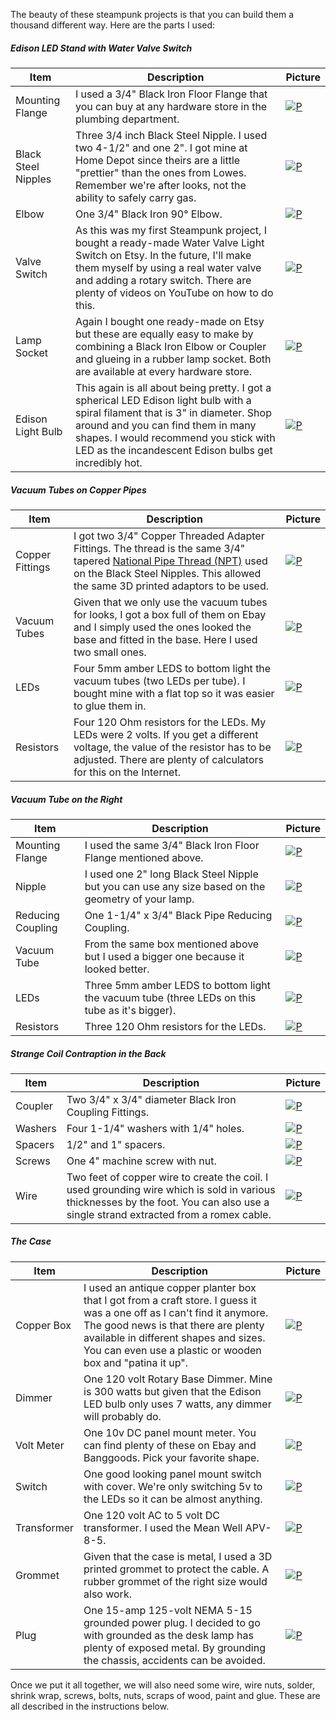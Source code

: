 The beauty of these steampunk projects is that you can build them
a thousand different way. Here are the parts I used:

##### Edison LED Stand with Water Valve Switch

| Item | Description | Picture |
| ---- | ----------- | ------- |
| Mounting Flange | I used a 3/4" Black Iron Floor Flange that you can buy at any hardware store in the plumbing department. | [![P](img/flange2.jpg)](img/flange.jpg) |
| Black Steel Nipples | Three 3/4 inch Black Steel Nipple. I used two 4-1/2" and one 2". I got mine at Home Depot since theirs are a little "prettier" than the ones from Lowes. Remember we're after looks, not the ability to safely carry gas. | [![P](img/nipple2.jpg)](img/nipple.jpg) |
| Elbow | One 3/4" Black Iron 90° Elbow. | [![P](img/elbow2.jpg)](img/elbow.jpg) |
| Valve Switch | As this was my first Steampunk project, I bought a ready-made Water Valve Light Switch on Etsy. In the future, I'll make them myself by using a real water valve and adding a rotary switch. There are plenty of videos on YouTube on how to do this. | [![P](img/valve2.jpg)](img/valve.jpg) |
| Lamp Socket | Again I bought one ready-made on Etsy but these are equally easy to make by combining a Black Iron Elbow or Coupler and glueing in a rubber lamp socket. Both are available at every hardware store. | [![P](img/socket2.jpg)](img/socket.jpg) |
| Edison Light Bulb | This again is all about being pretty. I got a spherical LED Edison light bulb with a spiral filament that is 3" in diameter. Shop around and you can find them in many shapes. I would recommend you stick with LED as the incandescent Edison bulbs get incredibly hot. | [![P](img/bulb2.jpg)](img/bulb.jpg) |

##### Vacuum Tubes on Copper Pipes

| Item | Description | Picture |
| ---- | ----------- | ------- |
| Copper Fittings | I got two 3/4" Copper Threaded Adapter Fittings. The thread is the same 3/4" tapered [National Pipe Thread (NPT)](https://en.wikipedia.org/wiki/National_pipe_thread) used on the Black Steel Nipples. This allowed the same 3D printed adaptors to be used. | [![P](img/copper2.jpg)](img/copper.jpg) |
| Vacuum Tubes | Given that we only use the vacuum tubes for looks, I got a box full of them on Ebay and I simply used the ones looked the base and fitted in the base. Here I used two small ones. | [![P](img/tube2.jpg)](img/tube.jpg)
| LEDs | Four 5mm amber LEDS to bottom light the vacuum tubes (two LEDs per tube). I bought mine with a flat top so it was easier to glue them in. | [![P](img/leds2.jpg)](img/leds.jpg) |
| Resistors | Four 120 Ohm resistors for the LEDs. My LEDs were 2 volts. If you get a different voltage, the value of the resistor has to be adjusted. There are plenty of calculators for this on the Internet. | [![P](img/resistors2.jpg)](img/resistors.jpg) |

##### Vacuum Tube on the Right

| Item | Description | Picture |
| ---- | ----------- | ------- |
| Mounting Flange | I used the same 3/4" Black Iron Floor Flange mentioned above. | [![P](img/flange2.jpg)](img/flange.jpg) |
| Nipple | I used one 2" long Black Steel Nipple but you can use any size based on the geometry of your lamp. | [![P](img/nipple2.jpg)](img/nipple.jpg) |
| Reducing Coupling | One 1-1/4" x 3/4" Black Pipe Reducing Coupling. | [![P](img/reducer2.jpg)](img/reducer.jpg) |
| Vacuum Tube | From the same box mentioned above but I used a bigger one because it looked better. | [![P](img/tube2.jpg)](img/tube.jpg)
| LEDs | Three 5mm amber LEDS to bottom light the vacuum tube (three LEDs on this tube as it's bigger). | [![P](img/leds2.jpg)](img/leds.jpg) |
| Resistors | Three 120 Ohm resistors for the LEDs. | [![P](img/resistors2.jpg)](img/resistors.jpg) |

##### Strange Coil Contraption in the Back

| Item | Description | Picture |
| ---- | ----------- | ------- |
| Coupler | Two 3/4" x 3/4" diameter Black Iron Coupling Fittings. |  [![P](img/coupler2.jpg)](img/coupler.jpg) |
| Washers | Four 1-1/4" washers with 1/4" holes. | [![P](img/washer2.jpg)](img/washer.jpg) |
| Spacers | 1/2" and 1" spacers. | [![P](img/spacer2.jpg)](img/spacer.jpg) |
| Screws | One 4" machine screw with nut. | [![P](img/screw2.jpg)](img/screw.jpg) |
| Wire | Two feet of copper wire to create the coil. I used grounding wire which is sold in various thicknesses by the foot. You can also use a single strand extracted from a romex cable. | [![P](img/wire2.jpg)](img/wire.jpg) |

##### The Case

| Item | Description | Picture |
| ---- | ----------- | ------- |
| Copper Box | I used an antique copper planter box that I got from a craft store. I guess it was a one off as I can't find it anymore. The good news is that there are plenty available in different shapes and sizes. You can even use a plastic or wooden box and "patina it up". | [![P](img/box2.jpg)](img/box.jpg) |
| Dimmer | One 120 volt Rotary Base Dimmer. Mine is 300 watts but given that the Edison LED bulb only uses 7 watts, any dimmer will probably do. | [![P](img/dimmer2.jpg)](img/dimmer.jpg) |
| Volt Meter | One 10v DC panel mount meter. You can find plenty of these on Ebay and Banggoods. Pick your favorite shape. | [![P](img/meter2.jpg)](img/meter.jpg) |
| Switch | One good looking panel mount switch with cover. We're only switching 5v to the LEDs so it can be almost anything. | [![P](img/switch2.jpg)](img/switch.jpg) |
| Transformer | One 120 volt AC to 5 volt DC transformer. I used the Mean Well APV-8-5. | [![P](img/transformer2.jpg)](img/transformer.jpg) |
| Grommet | Given that the case is metal, I used a 3D printed grommet to protect the cable. A rubber grommet of the right size would also work. | [![P](img/grommet2.jpg)](img/grommet.jpg) |
| Plug | One 15-amp 125-volt NEMA 5-15 grounded power plug. I decided to go with grounded as the desk lamp has plenty of exposed metal. By grounding the chassis, accidents can be avoided. | [![P](img/plug2.jpg)](img/plug.jpg) |

Once we put it all together, we will also need some wire, wire nuts, solder,
shrink wrap, screws, bolts, nuts, scraps of wood, paint and glue.
These are all described in the instructions below.

